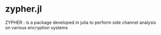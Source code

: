# zypher.jl
ZYPHER : is a package developed in julia to perform side channel analysis on various encryption systems
